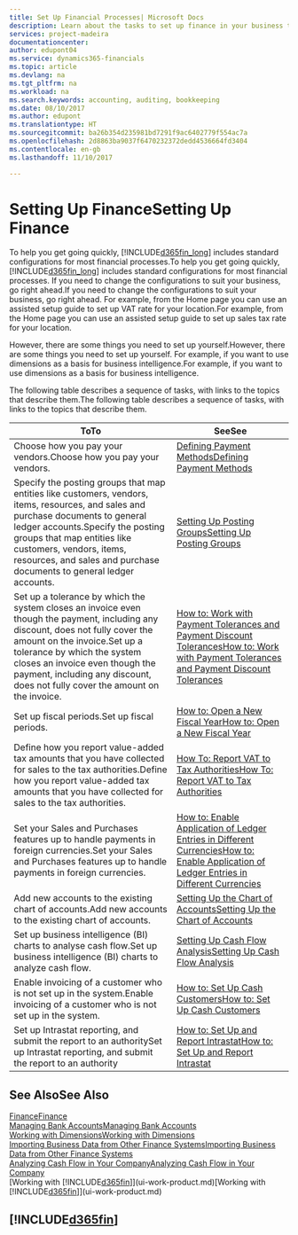 ```yaml
---
title: Set Up Financial Processes| Microsoft Docs
description: Learn about the tasks to set up finance in your business to suit all your accounting, auditing, or bookkeeping needs.
services: project-madeira
documentationcenter: 
author: edupont04
ms.service: dynamics365-financials
ms.topic: article
ms.devlang: na
ms.tgt_pltfrm: na
ms.workload: na
ms.search.keywords: accounting, auditing, bookkeeping
ms.date: 08/10/2017
ms.author: edupont
ms.translationtype: HT
ms.sourcegitcommit: ba26b354d235981bd7291f9ac6402779f554ac7a
ms.openlocfilehash: 2d8863ba9037f6470232372dedd4536664fd3404
ms.contentlocale: en-gb
ms.lasthandoff: 11/10/2017

---
```

# <a name="setting-up-finance"></a><span data-ttu-id="8a693-103">Setting Up Finance</span><span class="sxs-lookup"><span data-stu-id="8a693-103">Setting Up Finance</span></span>
<span data-ttu-id="8a693-104">To help you get going quickly, [!INCLUDE[d365fin_long](includes/d365fin_long_md.md)] includes standard configurations for most financial processes.</span><span class="sxs-lookup"><span data-stu-id="8a693-104">To help you get going quickly, [!INCLUDE[d365fin_long](includes/d365fin_long_md.md)] includes standard configurations for most financial processes.</span></span> <span data-ttu-id="8a693-105">If you need to change the configurations to suit your business, go right ahead.</span><span class="sxs-lookup"><span data-stu-id="8a693-105">If you need to change the configurations to suit your business, go right ahead.</span></span> <span data-ttu-id="8a693-106">For example, from the Home page you can use an assisted setup guide to set up VAT rate for your location.</span><span class="sxs-lookup"><span data-stu-id="8a693-106">For example, from the Home page you can use an assisted setup guide to set up sales tax rate for your location.</span></span>  

<span data-ttu-id="8a693-107">However, there are some things you need to set up yourself.</span><span class="sxs-lookup"><span data-stu-id="8a693-107">However, there are some things you need to set up yourself.</span></span> <span data-ttu-id="8a693-108">For example, if you want to use dimensions as a basis for business intelligence.</span><span class="sxs-lookup"><span data-stu-id="8a693-108">For example, if you want to use dimensions as a basis for business intelligence.</span></span>  

<span data-ttu-id="8a693-109">The following table describes a sequence of tasks, with links to the topics that describe them.</span><span class="sxs-lookup"><span data-stu-id="8a693-109">The following table describes a sequence of tasks, with links to the topics that describe them.</span></span>

| <span data-ttu-id="8a693-110">To</span><span class="sxs-lookup"><span data-stu-id="8a693-110">To</span></span> | <span data-ttu-id="8a693-111">See</span><span class="sxs-lookup"><span data-stu-id="8a693-111">See</span></span> |
| --- | --- |
| <span data-ttu-id="8a693-112">Choose how you pay your vendors.</span><span class="sxs-lookup"><span data-stu-id="8a693-112">Choose how you pay your vendors.</span></span> |[<span data-ttu-id="8a693-113">Defining Payment Methods</span><span class="sxs-lookup"><span data-stu-id="8a693-113">Defining Payment Methods</span></span>](finance-payment-methods.md) |
| <span data-ttu-id="8a693-114">Specify the posting groups that map entities like customers, vendors, items, resources, and sales and purchase documents to general ledger accounts.</span><span class="sxs-lookup"><span data-stu-id="8a693-114">Specify the posting groups that map entities like customers, vendors, items, resources, and sales and purchase documents to general ledger accounts.</span></span> |[<span data-ttu-id="8a693-115">Setting Up Posting Groups</span><span class="sxs-lookup"><span data-stu-id="8a693-115">Setting Up Posting Groups</span></span>](finance-posting-groups.md)|
|<span data-ttu-id="8a693-116">Set up a tolerance by which the system closes an invoice even though the payment, including any discount, does not fully cover the amount on the invoice.</span><span class="sxs-lookup"><span data-stu-id="8a693-116">Set up a tolerance by which the system closes an invoice even though the payment, including any discount, does not fully cover the amount on the invoice.</span></span>|[<span data-ttu-id="8a693-117">How to: Work with Payment Tolerances and Payment Discount Tolerances</span><span class="sxs-lookup"><span data-stu-id="8a693-117">How to: Work with Payment Tolerances and Payment Discount Tolerances</span></span>](finance-payment-tolerance-and-payment-discount-tolerance.md)|
| <span data-ttu-id="8a693-118">Set up fiscal periods.</span><span class="sxs-lookup"><span data-stu-id="8a693-118">Set up fiscal periods.</span></span> |[<span data-ttu-id="8a693-119">How to: Open a New Fiscal Year</span><span class="sxs-lookup"><span data-stu-id="8a693-119">How to: Open a New Fiscal Year</span></span>](finance-how-open-new-fiscal-year.md) |
| <span data-ttu-id="8a693-120">Define how you report value-added tax amounts that you have collected for sales to the tax authorities.</span><span class="sxs-lookup"><span data-stu-id="8a693-120">Define how you report value-added tax amounts that you have collected for sales to the tax authorities.</span></span> |[<span data-ttu-id="8a693-121">How To: Report VAT to Tax Authorities</span><span class="sxs-lookup"><span data-stu-id="8a693-121">How To: Report VAT to Tax Authorities</span></span>](finance-how-report-vat.md)|
| <span data-ttu-id="8a693-122">Set your Sales and Purchases features up to handle payments in foreign currencies.</span><span class="sxs-lookup"><span data-stu-id="8a693-122">Set your Sales and Purchases features up to handle payments in foreign currencies.</span></span>|[<span data-ttu-id="8a693-123">How to: Enable Application of Ledger Entries in Different Currencies</span><span class="sxs-lookup"><span data-stu-id="8a693-123">How to: Enable Application of Ledger Entries in Different Currencies</span></span>](finance-how-enable-application-ledger-entries-different-currencies.md)
| <span data-ttu-id="8a693-124">Add new accounts to the existing chart of accounts.</span><span class="sxs-lookup"><span data-stu-id="8a693-124">Add new accounts to the existing chart of accounts.</span></span> |[<span data-ttu-id="8a693-125">Setting Up the Chart of Accounts</span><span class="sxs-lookup"><span data-stu-id="8a693-125">Setting Up the Chart of Accounts</span></span>](finance-setup-chart-accounts.md) |
| <span data-ttu-id="8a693-126">Set up business intelligence (BI) charts to analyse cash flow.</span><span class="sxs-lookup"><span data-stu-id="8a693-126">Set up business intelligence (BI) charts to analyze cash flow.</span></span> |[<span data-ttu-id="8a693-127">Setting Up Cash Flow Analysis</span><span class="sxs-lookup"><span data-stu-id="8a693-127">Setting Up Cash Flow Analysis</span></span>](finance-setup-cash-flow-analyses.md) |
|<span data-ttu-id="8a693-128">Enable invoicing of a customer who is not set up in the system.</span><span class="sxs-lookup"><span data-stu-id="8a693-128">Enable invoicing of a customer who is not set up in the system.</span></span>|[<span data-ttu-id="8a693-129">How to: Set Up Cash Customers</span><span class="sxs-lookup"><span data-stu-id="8a693-129">How to: Set Up Cash Customers</span></span>](finance-how-to-set-up-cash-customers.md)|
| <span data-ttu-id="8a693-130">Set up Intrastat reporting, and submit the report to an authority</span><span class="sxs-lookup"><span data-stu-id="8a693-130">Set up Intrastat reporting, and submit the report to an authority</span></span> | [<span data-ttu-id="8a693-131">How to: Set Up and Report Intrastat</span><span class="sxs-lookup"><span data-stu-id="8a693-131">How to: Set Up and Report Intrastat</span></span>](finance-how-setup-report-intrastat.md)|

## <a name="see-also"></a><span data-ttu-id="8a693-132">See Also</span><span class="sxs-lookup"><span data-stu-id="8a693-132">See Also</span></span>
[<span data-ttu-id="8a693-133">Finance</span><span class="sxs-lookup"><span data-stu-id="8a693-133">Finance</span></span>](finance.md)  
[<span data-ttu-id="8a693-134">Managing Bank Accounts</span><span class="sxs-lookup"><span data-stu-id="8a693-134">Managing Bank Accounts</span></span>](bank-manage-bank-accounts.md)  
[<span data-ttu-id="8a693-135">Working with Dimensions</span><span class="sxs-lookup"><span data-stu-id="8a693-135">Working with Dimensions</span></span>](finance-dimensions.md)  
[<span data-ttu-id="8a693-136">Importing Business Data from Other Finance Systems</span><span class="sxs-lookup"><span data-stu-id="8a693-136">Importing Business Data from Other Finance Systems</span></span>](upload-data.md)  
[<span data-ttu-id="8a693-137">Analyzing Cash Flow in Your Company</span><span class="sxs-lookup"><span data-stu-id="8a693-137">Analyzing Cash Flow in Your Company</span></span>](finance-analyze-cash-flow.md)  
<span data-ttu-id="8a693-138">[Working with [!INCLUDE[d365fin](includes/d365fin_md.md)]](ui-work-product.md)</span><span class="sxs-lookup"><span data-stu-id="8a693-138">[Working with [!INCLUDE[d365fin](includes/d365fin_md.md)]](ui-work-product.md)</span></span>  

## [!INCLUDE[d365fin](includes/free_trial_md.md)]

